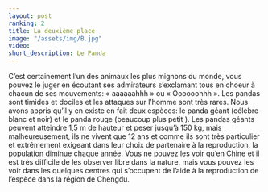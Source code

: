 ```yaml
---
layout: post
ranking: 2
title: La deuxième place
image: "/assets/img/B.jpg"
video:
short_description: Le Panda
---
```


C’est certainement l’un des animaux les plus mignons du monde, vous pouvez le juger en écoutant ses admirateurs s’exclamant tous en choeur à chacun de ses mouvements: « aaaaaahhh » ou « Oooooohhh ». Les pandas sont timides et dociles et les attaques sur l’homme sont très rares. Nous avons appris qu’il y en existe en fait deux espèces: le panda géant (célèbre blanc et noir) et le panda rouge (beaucoup plus petit ). Les pandas géants peuvent atteindre 1,5 m de hauteur et peser jusqu’à 150 kg, mais malheureusement, ils ne vivent que 12 ans et comme ils sont très particulier et extrêmement exigeant dans leur choix de partenaire à la reproduction, la population diminue chaque année. Vous ne pouvez les voir qu’en Chine et il est très difficile de les observer libre dans la nature, mais vous pouvez les voir dans les quelques centres qui s’occupent de l’aide à la reproduction de l’espèce dans la région de Chengdu.
